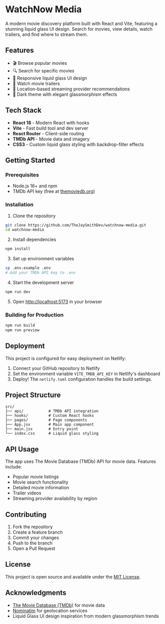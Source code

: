 # WatchNow Media

A modern movie discovery platform built with React and Vite, featuring a stunning liquid glass UI design. Search for movies, view details, watch trailers, and find where to stream them.

## Features

- 🎬 Browse popular movies
- 🔍 Search for specific movies
- 📱 Responsive liquid glass UI design
- 🎥 Watch movie trailers
- 📍 Location-based streaming provider recommendations
- 🌙 Dark theme with elegant glassmorphism effects

## Tech Stack

- **React 18** - Modern React with hooks
- **Vite** - Fast build tool and dev server
- **React Router** - Client-side routing
- **TMDb API** - Movie data and imagery
- **CSS3** - Custom liquid glass styling with backdrop-filter effects

## Getting Started

### Prerequisites

- Node.js 16+ and npm
- TMDb API key (free at [themoviedb.org](https://www.themoviedb.org/settings/api))

### Installation

1. Clone the repository
```bash
git clone https://github.com/TheJaySmithDev/watchnow-media.git
cd watchnow-media
```

2. Install dependencies
```bash
npm install
```

3. Set up environment variables
```bash
cp .env.example .env
# Add your TMDb API key to .env
```

4. Start the development server
```bash
npm run dev
```

5. Open [http://localhost:5173](http://localhost:5173) in your browser

### Building for Production

```bash
npm run build
npm run preview
```

## Deployment

This project is configured for easy deployment on Netlify:

1. Connect your GitHub repository to Netlify
2. Set the environment variable `VITE_TMDB_API_KEY` in Netlify's dashboard
3. Deploy! The `netlify.toml` configuration handles the build settings.

## Project Structure

```
src/
├── api/           # TMDb API integration
├── hooks/         # Custom React hooks
├── pages/         # Page components
├── App.jsx        # Main app component
├── main.jsx       # Entry point
└── index.css      # Liquid glass styling
```

## API Usage

The app uses The Movie Database (TMDb) API for movie data. Features include:

- Popular movie listings
- Movie search functionality
- Detailed movie information
- Trailer videos
- Streaming provider availability by region

## Contributing

1. Fork the repository
2. Create a feature branch
3. Commit your changes
4. Push to the branch
5. Open a Pull Request

## License

This project is open source and available under the [MIT License](LICENSE).

## Acknowledgments

- [The Movie Database (TMDb)](https://www.themoviedb.org/) for movie data
- [Nominatim](https://nominatim.org/) for geolocation services
- Liquid Glass UI design inspiration from modern glassmorphism trends
